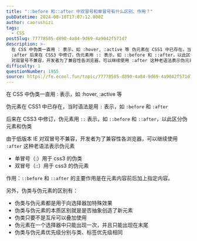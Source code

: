 ```yaml
---
title: "::before 和::after 中双冒号和单冒号有什么区别、作用？"
pubDatetime: 2024-08-10T17:07:12.000Z
author: caorushizi
tags:
  - CSS
postSlug: 77778585-d890-4a84-9d69-4a9042f571d7
description: >-
  在 CSS 中伪类一直用 : 表示，如 :hover, :active 等 伪元素在 CSS1 中已存在，当时语法是用 : 表示，如 :before 和
  :after 后来在 CSS3 中修订，伪元素用 :: 表示，如 ::before 和 ::after，以此区分伪元素和伪类 由于低版本 IE
  对双冒号不兼容，开发者为了兼容性各浏览器，可以继续使用 :after 这种老语法表示伪元素 单冒号（:
difficulty: 1
questionNumber: 1955
source: https://fe.ecool.fun/topic/77778585-d890-4a84-9d69-4a9042f571d7
---
```


在 CSS 中伪类一直用 : 表示，如 :hover, :active 等

伪元素在 CSS1 中已存在，当时语法是用 `:` 表示，如 `:before` 和 `:after`

后来在 CSS3 中修订，伪元素用 `::` 表示，如 `::before` 和 `::after`，以此区分伪元素和伪类

由于低版本 IE 对双冒号不兼容，开发者为了兼容性各浏览器，可以继续使用 `:after` 这种老语法表示伪元素

- 单冒号（:）用于 css3 的伪类
- 双冒号（::）用于 css3 的伪元素

作用：`::before` 和 `::after` 的主要作用是在元素内容前后加上指定内容。

另外，伪类与伪元素的区别有：

- 伪类与伪元素都是用于向选择器加特殊效果
- 伪类与伪元素的本质区别就是是否抽象创造了新元素
- 伪类只要不是互斥可以叠加使用
- 伪元素在一个选择器中只能出现一次，并且只能出现在末尾
- 伪类与伪元素优先级分别与类、标签优先级相同
